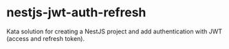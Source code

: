 # nestjs-jwt-auth-refresh
Kata solution for creating a NestJS project and add authentication with JWT (access and refresh token).
